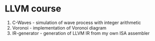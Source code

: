 # LLVM course
1. C-Waves - simulation of wave process with integer arithmetic
2. Voronoi - implementation of Voronoi diagram 
3. IR-generator - generation of LLVM IR from my own ISA assembler